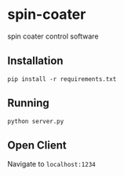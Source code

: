 # spin-coater
spin coater control software


## Installation
`pip install -r requirements.txt`

## Running
`python server.py`

## Open Client
Navigate to `localhost:1234`
